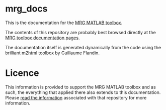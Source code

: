 # mrg_docs
This is the documentation for the [MRG MATLAB toolbox][mrg]. 

The contents of this repository are probably best browsed directly at the [MRG toolbox documentation pages][mrg_docs].  

The documentation itself is generated dynamically from the code using the brilliant [m2html][m2html] toolbox by Guillaume Flandin. 

# Licence
This information is provided to support the MRG MATLAB toolbox and as such, the everything that applied there also extends to this documentation.  Please [read the information][mrg] associated with that repository for more information.  

[m2html]: http://www.artefact.tk/software/matlab/m2html/
[mrg]: https://github.com/dpritchard/mrg#readme
[mrg_docs]: http://dpritchard.github.io/mrg_docs/

